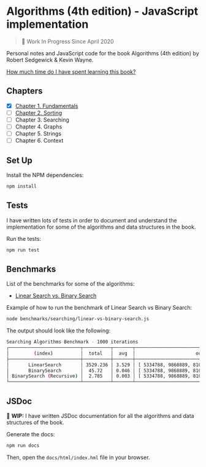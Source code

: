 # Algorithms (4th edition) - JavaScript implementation

> 🚧 Work In Progress Since April 2020

Personal notes and JavaScript code for the book Algorithms (4th edition) by Robert Sedgewick & Kevin Wayne.

[How much time do I have spent learning this book?](/md/my-stats.md)

## Chapters

- [x] [Chapter 1. Fundamentals](/md/chapters/chapter-1.md)
- [ ] [Chapter 2. Sorting](/md/chapters/chapter-2.md)
- [ ] Chapter 3. Searching
- [ ] Chapter 4. Graphs
- [ ] Chapter 5. Strings
- [ ] Chapter 6. Context

## Set Up

Install the NPM dependencies:

```sh
npm install
```

## Tests

I have written lots of tests in order to document and understand the implementation for some of the algorithms and data structures in the book.

Run the tests:

```sh
npm run test
```

## Benchmarks

List of the benchmarks for some of the algorithms:

- [Linear Search vs. Binary Search](benchmarks/searching/linear-vs-binary-search.js)

Example of how to run the benchmark of Linear Search vs Binary Search:

```sh
node benchmarks/searching/linear-vs-binary-search.js
```

The output should look like the following:

```sh
Searching Algorithms Benchmark - 1000 iterations
┌──────────────────────────┬──────────┬───────┬───────────────────────────────────────────────────┐
│         (index)          │  total   │  avg  │                      output                       │
├──────────────────────────┼──────────┼───────┼───────────────────────────────────────────────────┤
│       LinearSearch       │ 3529.236 │ 3.529 │ [ 5334788, 9868889, 8100599, ... 997 more items ] │
│       BinarySearch       │  45.72   │ 0.046 │ [ 5334788, 9868889, 8100599, ... 997 more items ] │
│ BinarySearch (Recursive) │  2.785   │ 0.003 │ [ 5334788, 9868889, 8100599, ... 997 more items ] │
└──────────────────────────┴──────────┴───────┴───────────────────────────────────────────────────┘
```

## JSDoc

🚧 **WIP:** I have written JSDoc documentation for all the algorithms and data structures of the book.

Generate the docs:

```sh
npm run docs
```

Then, open the `docs/html/index.hml` file in your browser.
